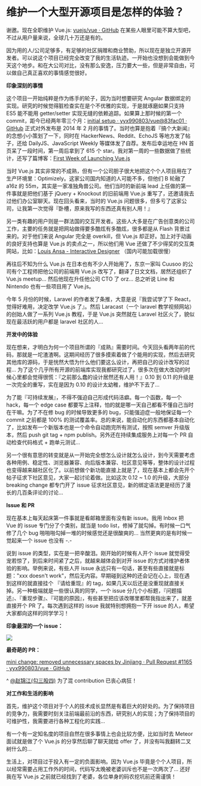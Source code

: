 # 维护一个大型开源项目是怎样的体验？

谢邀。现在全职维护 Vue.js: [vuejs/vue · GitHub](https://github.com/vuejs/vue) 在某些人眼里可能不算大型吧，不过从用户量来说，全球几十万还是有的。

因为用的人/公司足够多，有足够的社区捐赠和商业赞助，所以现在是独立开源开发者。可以说这个项目已经完全改变了我的生活轨迹。一开始也没想到会能做到今天这个地步。和在大公司对比，没有那么安逸，压力要大一些，但是非常自由，可以做自己真正喜欢的事情感觉很好。

**印象深刻的事情**

这个项目一开始纯粹是作为练手的轮子，因为当时想要研究 Angular 数据绑定的实现。研究的时候觉得脏检查实在是个不优雅的实现，于是就琢磨如果只支持 ES5 能不能用 getter/setter 实现无缝的依赖追踪。如果算上那时候的第一个 commit，距今已经两年零三个月：[initial setup · yyx990803/vue@83fac01 · GitHub](https://github.com/yyx990803/vue/commit/83fac017f96f34c92c3578796a7ddb443d4e1f17) 正式对外发布是 2014 年 2 月的事情了。当时也算是抱着『搞个大新闻』的念想小小策划了一下，同时在 HackerNews、Reddit、EchoJS 等地方发了帖子，还给 DailyJS、JavaScript Weekly 等媒体发了自荐。发布后幸运地在 HN 首页呆了一段时间，第一周后拿到了 615 个 star。我对第一周的一些数据做了些统计，还写了篇博客：[First Week of Launching Vue.js](http://blog.evanyou.me/2014/02/11/first-week-of-launching-an-oss-project/)

当时 Vue.js 其实非常的不成熟，但有一个公司胆子很大地把这个个人项目用在了生产环境里：Optimizely。这家公司国内知道的人可能不多，但他们 B 轮融了 a16z 的 55m，其实是一家准独角兽公司。他们当时的新前端 lead 上任做的第一件事就是把他们基于 jQuery + Knockout 的旧前端用 Vue.js 重写了，还邀请我去过他们办公室聊天。现在回头看来，当时的 Vue.js 问题很多，但多亏了这家公司，让我第一次觉得『卧槽，原来我写的东西还真有别人用！』

另一类有趣的用户则是一群法国的交互开发者。这些人大多是在广告创意类的公司工作，主要的任务就是把网站做得要多酷炫有多酷炫，很多都是从 Flash 背景过来的。对于他们来说 Angular 完全是 overkill，但 Vue.js 却正好。加上对于动画的良好支持也算是 Vue.js 的卖点之一，所以他们用 Vue 还做了不少得奖的交互类网站，比如：[Louis Ansa - Interactive Designer](http://louisansa.com/) （国内可能加载很慢）

再往后不知为什么 Vue.js 在日本也有不少人开始用了，东京一家叫 Cuusoo 的公司有个工程师把他公司的前端用 Vue.js 改写了，翻译了日文文档，居然还组织了 Vue.js meetup... 然后他现在升任他公司 CTO 了 orz... 总之听说 Line 和 Nintendo 也有一些项目用了 Vue.js。

今年 5 月份的时候，Laravel 的作者发了条推，大意是说『我尝试学了下 React，觉得好难用，决定改学 Vue.js 了』。然后 Laracast（一个 laravel 教学视频网站）的创始人做了一系列 Vue.js 教程，于是 Vue.js 突然就在 Laravel 社区火了，貌似现在最活跃的用户都是 laravel 社区的人...

**开发中的体验**

现在想来，才明白为何一个项目所谓的『成熟』需要时间。今天回头看两年前的代码，那就是一坨渣渣啊。这期间经历了很多摸索着做了个能用的实现，然后去研究其他库的源码，于是恍然大悟为什么他们要这么设计，再把自己的设计改写的过程... 为了这个几乎所有开源的前端库实现我都研究过了，很多次在做大改动的时候心里都会觉得很慌：『之前那么蠢的设计居然还有人用！』0.10 到 0.11 的升级是一次完全的重写，实在是因为 0.10 的设计太幼稚，维护不下去了...

为了能『可持续发展』，不得不强迫自己形成代码洁癖。每一个函数，每一个 hack，每一个 edge case 都要写上注释，怕的就是哪一天自己都看不懂自己当时在干嘛。为了不在修 bug 的时候导致更多的 bug，只能强迫症一般地保证每一个 commit 之前都是 100% 的测试覆盖率。总的来说，能自动化的东西都基本自动化了，比如发布一个新版本也是一个命令自动跑完所有测试，按照 semver 升级版本，然后 push git tag + npm publish。另外还在持续集成服务上对每一个 PR 自动检查代码格式 + 跑单元测试...

另一个很有意思的转变就是从一开始完全想怎么设计就怎么设计，到今天需要考虑各种用例、稳定性、浏览器兼容、向后版本兼容、社区意见等等，整体的设计过程也变得越来越社区化了。以前想做个新功能直接上就是了，现在基本上都会先开个帖子征求下社区意见，大家一起讨论着做。比如这次 0.12 ~ 1.0 的升级，大部分 breaking change 都专门开了 issue 征求社区意见，新的绑定语法更是经历了漫长的几百条评论的讨论...

**Issue 和 PR**

现在基本上每天起床第一件事就是看邮箱里面有没有新 issue。我用 Inbox 把 Vue 的 issue 专门分了个类别，就当是 todo list，修掉了就勾掉。有时候一口气修了几个 bug 啪啪啪勾掉一堆的时候感觉还是很酸爽的... 当然更爽的是有时候一觉起来一个 issue 也没有 -.-

说到 issue 的类型，实在是一把辛酸泪。刚开始的时候有人开个 issue 就觉得受宠若惊了，到后来时间紧了之后，就越来越体会到对开 issue 的方式对维护者体验的影响。举例来说，有些人开 issue 永远只有一句话，甚至有些直接就是标题："xxx doesn't work"，然后无内容。早期碰到这种的还会记在心上，现在遇到这样的就直接挂个 『请给重现』的 tag，如果几天以后还是没重现就直接关掉。另一种极端就是一些很认真的同学，一个 issue 分几个小标题，『问题描述』、『重现步骤』、『可能的原因』，有些甚至把应该改哪里都帮我指出来了，就差直接开个 PR 了。每次遇到这样的 issue 我就特别想拥抱一下开 issue 的人，希望大家都向这样的同学学习！

**印象最深的一个 issue：**

![](https://pic3.zhimg.com/50/871cf2299881bb625bb09358a15256a5_b.jpg)  

**最奇葩的 PR：**

[mini change: removed unnecessary spaces by Jinjiang · Pull Request #1165 · yyx990803/vue · GitHub](https://github.com/yyx990803/vue/pull/1165/files)

^ [@赵锦江(勾三股四)](//www.zhihu.com/people/afbd3234a10915bb3436d34e8be0fde9) 为了混 contribution 已丧心病狂！

**对工作和生活的影响**

首先，维护这个项目对于个人的技术成长显然是有着巨大的好处的。为了保持项目的竞争力，我需要时刻关注前端最前沿的东西，研究别人的实现；为了保持项目的可维护性，我需要进行各种工程化的实践...

有一个有一定知名度的项目自然在很多事情上也会比较方便，比如当时去 Meteor 面试就是做了个 Vue.js 的分享然后聊了聊天就给 offer 了，并没有叫我翻转二叉树什么的...

生活上，对项目过于投入有一定的负面影响。因为 Vue.js 毕竟是个个人项目，所以经常需要占用工作外的时间，代码写太晚被老婆训斥也不是一次两次了... 还好我在写 Vue.js 之前就已经找到了老婆，各位单身的码农挖坑前还需谨慎！